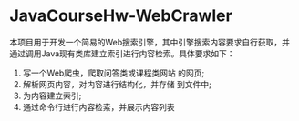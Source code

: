 # JavaCourseHw-WebCrawler

本项目用于开发一个简易的Web搜索引擎，其中引擎搜索内容要求自行获取，并通过调用Java现有类库建立索引进行内容检索。具体要求如下：
1. 写一个Web爬虫，爬取问答类或课程类网站 的网页;
2. 解析网页内容，对内容进行结构化，并存储 到文件中;
3. 为内容建立索引;
4. 通过命令行进行内容检索，并展示内容列表

